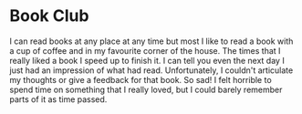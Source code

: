 # Book Club

I can read books at any place at any time but most I like to read a book with a cup of coffee and in my favourite corner of the house. The times that I really liked a book I speed up to finish it. I can tell you even the next day I just had an impression of what had read. Unfortunately, I couldn't articulate my thoughts or give a feedback for that book. So sad! I felt horrible to spend time on something that I really loved, but I could barely remember parts of it as time passed.





